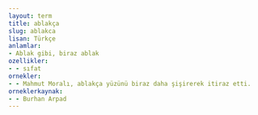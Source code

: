 ```yaml
---
layout: term
title: ablakça
slug: ablakca
lisan: Türkçe
anlamlar:
- Ablak gibi, biraz ablak
ozellikler:
- - sıfat
ornekler:
- - Mahmut Moralı, ablakça yüzünü biraz daha şişirerek itiraz etti.
orneklerkaynak:
- - Burhan Arpad
---
```

